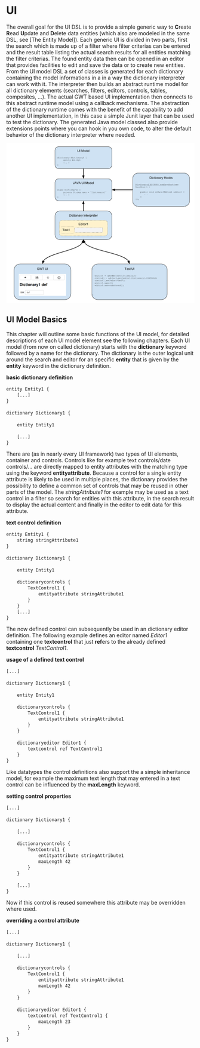 # UI

The overall goal for the UI DSL is to provide a simple generic way to **C**reate **R**ead **U**pdate and **D**elete data entities (which also are modeled in the same DSL, see [The Entity Model]).
Each generic UI is divided in two parts, first the search which is made up of a filter where filter criterias can be entered and the result table listing the actual search results for all entities matching the filter criterias. The found entity data then can be opened in an editor that provides facilities to edit and save the data or to create new entities.
From the UI model DSL a set of classes is generated for each dictionary containing the model informations in a in a way the dictionary interpreter can work with it. The interpreter then builds an abstract runtime model for all dictionary elements (searches, filters, editors, controls, tables, composites, …). The actual GWT based UI implementation then connects to this abstract runtime model using a callback mechanisms.
The abstraction of the dictionary runtime comes with the benefit of the capability to add another UI implementation, in this case a simple Junit layer that can be used to test the dictionary.
The generated Java model classed also provide extensions points where you can hook in you own code, to alter the default behavior of the dictionary interpreter where needed.

![ui_model1.png](ui_model1.png "UI Model Overview")

## UI Model Basics

This chapter will outline some basic functions of the UI model, for detailed descriptions of each UI  model element see the following chapters. Each UI model (from now on called dictionary) starts with the **dictionary** keyword followed by a name for the dictionary. The dictionary is the outer logical unit around the search and editor for an specific **entity** that is given by the **entity** keyword in the dictionary definition.

**basic dictionary definition**
```
entity Entity1 {
    [...]
}

dictionary Dictionary1 {

    entity Entity1

    [...]
}
```

There are (as in nearly every UI framework) two types of UI elements, container and controls. Controls like for example text controls/date controls/... are directly mapped to entity attributes with the matching type using the keyword **entityattribute**. Because a control for a single entity attribute is likely to be used in multiple places, the dictionary provides the possibility to define a common set of controls that may be reused in other parts of the model. The *stringAttribute1* for example may be used as a text control in a filter so search for entities with this attribute, in the search result to display the actual content and finally in the editor to edit data for this attribute.

**text control definition**
```
entity Entity1 {
    string stringAttribute1
}

dictionary Dictionary1 {

    entity Entity1

    dictionarycontrols {
        TextControl1 {
            entityattribute stringAttribute1
        }
    }
    [...]
}
```

The now defined control can subsequently be used in an dictionary editor definition. The following example defines an editor named *Editor1* containing one **textcontrol** that just **ref**ers  to the already defined **textcontrol** *TextControl1*.

**usage of a defined text control**
```
[...]

dictionary Dictionary1 {

    entity Entity1

    dictionarycontrols {
        TextControl1 {
            entityattribute stringAttribute1
        }
    }

    dictionaryeditor Editor1 {
        textcontrol ref TextControl1
    }
}
```

Like datatypes the control definitions also support the a simple inheritance model, for example the maximum text length that may entered in a text control can be influenced by the **maxLength** keyword.

**setting control properties**
```
[...]

dictionary Dictionary1 {

    [...]

    dictionarycontrols {
        TextControl1 {
            entityattribute stringAttribute1
            maxLength 42
        }
    }

    [...]
}
```

Now if this control is reused somewhere this attribute may be overridden where used.

**overriding a control attribute**
```
[...]

dictionary Dictionary1 {

    [...]

    dictionarycontrols {
        TextControl1 {
            entityattribute stringAttribute1
            maxLength 42
        }
    }

    dictionaryeditor Editor1 {
        textcontrol ref TextControl1 {
            maxLength 23
        }
    }
}
```

